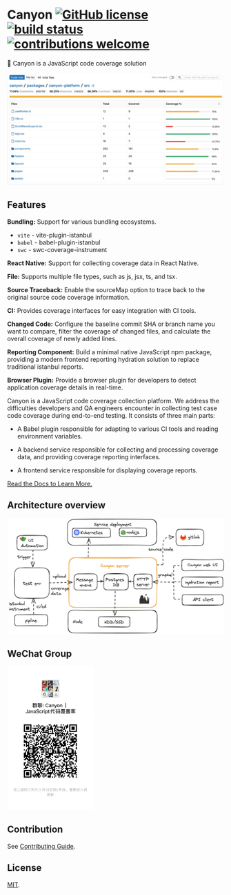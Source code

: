 # Canyon [![GitHub license](https://img.shields.io/badge/license-MIT-blue.svg)](https://github.com/canyon-project/canyon/blob/main/LICENSE) [![build status](https://github.com/canyon-project/canyon/actions/workflows/test.yml/badge.svg?branch=main)](https://github.com/canyon-project/canyon/actions/workflows/ci.yml) [![contributions welcome](https://img.shields.io/badge/contributions-welcome-brightgreen?logo=github)](CODE_OF_CONDUCT.md)

👋 Canyon is a JavaScript code coverage solution

![](./screenshots/coverage-report.jpg)


## Features

**Bundling:** Support for various bundling ecosystems.

- `vite` - vite-plugin-istanbul
- `babel` - babel-plugin-istanbul
- `swc` - swc-coverage-instrument

**React Native:** Support for collecting coverage data in React Native.

**File:** Supports multiple file types, such as js, jsx, ts, and tsx.

**Source Traceback:** Enable the sourceMap option to trace back to the original source code coverage information.

**CI:** Provides coverage interfaces for easy integration with CI tools.

**Changed Code:** Configure the baseline commit SHA or branch name you want to compare, filter the coverage of changed files, and calculate the overall coverage of newly added lines.

**Reporting Component:** Build a minimal native JavaScript npm package, providing a modern frontend reporting hydration solution to replace traditional istanbul reports.

**Browser Plugin:** Provide a browser plugin for developers to detect application coverage details in real-time.

Canyon is a JavaScript code coverage collection platform. We address the difficulties developers and QA engineers encounter in collecting test case code coverage during end-to-end testing. It consists of three main parts:

- A Babel plugin responsible for adapting to various CI tools and reading environment variables.

- A backend service responsible for collecting and processing coverage data, and providing coverage reporting interfaces.

- A frontend service responsible for displaying coverage reports.


[Read the Docs to Learn More.](https://canyon-docs.netlify.app)

## Architecture overview

![](./screenshots/architecture.png)

## WeChat Group

<img src="./screenshots/wechat2.jpg" style="width: 200px"/>

[//]: # (![]&#40;./screenshots/wechat.jpg&#41;)

## Contribution

See [Contributing Guide](CONTRIBUTING.md).

## License

[MIT](LICENSE).
